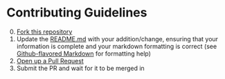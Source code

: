 # Contributing Guidelines

0. [Fork this repository](https://github.com/benmvp/frontend-confs/fork)
0. Update the [README.md](README.md) with your addition/change, ensuring that your information is complete and your markdown formatting is correct (see [Github-flavored Markdown](https://guides.github.com/features/mastering-markdown/) for formatting help)
0. [Open up a Pull Request](https://github.com/benmvp/frontend-confs/compare)
0. Submit the PR and wait for it to be merged in
